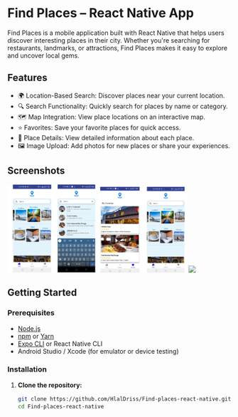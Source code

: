 # Find Places – React Native App

Find Places is a mobile application built with React Native that helps users discover interesting places in their city. Whether you're searching for restaurants, landmarks, or attractions, Find Places makes it easy to explore and uncover local gems.

## Features

- 🌍 Location-Based Search: Discover places near your current location.
- 🔍 Search Functionality: Quickly search for places by name or category.
- 🗺️ Map Integration: View place locations on an interactive map.
- ⭐ Favorites: Save your favorite places for quick access.
- 📝 Place Details: View detailed information about each place.
- 🖼️ Image Upload: Add photos for new places or share your experiences.

## Screenshots

<!-- Add screenshots of your app here -->
<p float="left">
  <img src="assets/screenshot-1.png" width="200" />
  <img src="assets/screenshot-2.png" width="200" />
  <img src="assets/screenshot-3.png" width="200" />
</p>

## Getting Started

### Prerequisites

- [Node.js](https://nodejs.org/)
- [npm](https://www.npmjs.com/) or [Yarn](https://yarnpkg.com/)
- [Expo CLI](https://expo.dev/) or React Native CLI
- Android Studio / Xcode (for emulator or device testing)

### Installation

1. **Clone the repository:**
   ```bash
   git clone https://github.com/HlalDriss/Find-places-react-native.git
   cd Find-places-react-native
